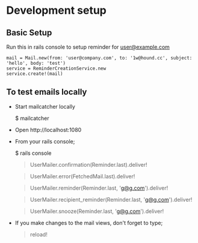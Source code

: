 # Development setup

## Basic Setup

Run this in rails console to setup reminder for user@example.com

    mail = Mail.new(from: 'user@company.com', to: '1w@hound.cc', subject: 'hello', body: 'test')
    service = ReminderCreationService.new
    service.create!(mail)


## To test emails locally

* Start mailcatcher locally

   $ mailcatcher

* Open http://localhost:1080

* From your rails console;

   $ rails console

    > UserMailer.confirmation(Reminder.last).deliver!

    > UserMailer.error(FetchedMail.last).deliver!

    > UserMailer.reminder(Reminder.last, 'g@g.com').deliver!

    > UserMailer.recipient_reminder(Reminder.last, 'g@g.com').deliver!

    > UserMailer.snooze(Reminder.last, 'g@g.com').deliver!

* If you make changes to the mail views, don't forget to type;

    > reload!

